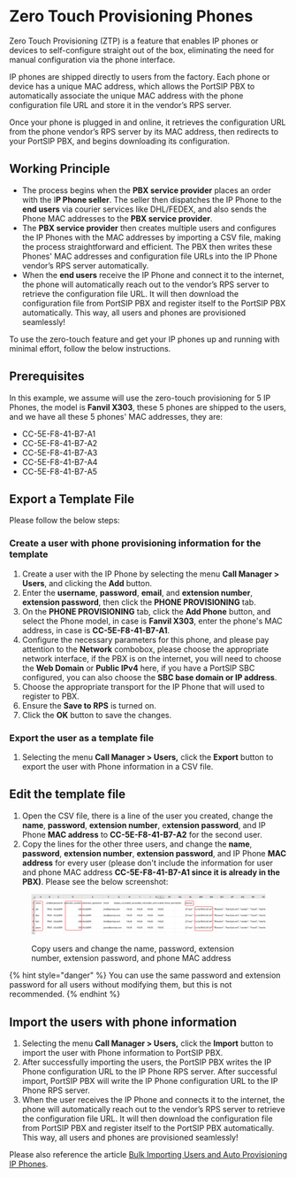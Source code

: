 # Zero Touch Provisioning Phones

Zero Touch Provisioning (ZTP) is a feature that enables IP phones or devices to self-configure straight out of the box, eliminating the need for manual configuration via the phone interface.

IP phones are shipped directly to users from the factory. Each phone or device has a unique MAC address, which allows the PortSIP PBX to automatically associate the unique MAC address with the phone configuration file URL and store it in the vendor’s RPS server.

Once your phone is plugged in and online, it retrieves the configuration URL from the phone vendor’s RPS server by its MAC address, then redirects to your PortSIP PBX, and begins downloading its configuration.

## Working Principle

* The process begins when the **PBX service provider** places an order with the I**P Phone seller**. The seller then dispatches the IP Phone to the **end users** via courier services like DHL/FEDEX, and also sends the Phone MAC addresses to the **PBX service provider**.
* The **PBX service provider** then creates multiple users and configures the IP Phones with the MAC addresses by importing a CSV file, making the process straightforward and efficient. The PBX then writes these Phones' MAC addresses and configuration file URLs into the IP Phone vendor’s RPS server automatically.
* When the **end users** receive the IP Phone and connect it to the internet, the phone will automatically reach out to the vendor’s RPS server to retrieve the configuration file URL. It will then download the configuration file from PortSIP PBX and register itself to the PortSIP PBX automatically. This way, all users and phones are provisioned seamlessly!

To use the zero-touch feature and get your IP phones up and running with minimal effort, follow the below instructions.

## Prerequisites

In this example, we assume will use the zero-touch provisioning for 5 IP Phones, the model is **Fanvil X303**, these 5 phones are shipped to the users, and we have all these 5 phones' MAC addresses, they are:

* CC-5E-F8-41-B7-A1
* CC-5E-F8-41-B7-A2
* CC-5E-F8-41-B7-A3
* CC-5E-F8-41-B7-A4
* CC-5E-F8-41-B7-A5

## Export a Template File

Please follow the below steps:

### Create a user with phone provisioning information for the template

1. Create a user with the IP Phone by selecting the menu **Call Manager > Users**, and clicking the **Add** button.&#x20;
2. Enter the **username**, **password**, **email**, and **extension number**, **extension password**, then click the **PHONE PROVISIONING** tab.
3. On the **PHONE PROVISIONING** tab, click the **Add Phone** button, and select the Phone model, in case is **Fanvil X303**, enter the phone's MAC address, in case is **CC-5E-F8-41-B7-A1**.
4. Configure the necessary parameters for this phone, and please pay attention to the **Network** combobox, please choose the appropriate network interface, if the PBX is on the internet, you will need to choose the **Web Domain** or **Public IPv4** here, if you have a PortSIP SBC configured, you can also choose the **SBC base domain or IP address**.
5. Choose the appropriate transport for the IP Phone that will used to register to PBX.
6. Ensure the **Save to RPS** is turned on.
7. Click the **OK** button to save the changes.

### Export the user as a template file

1. Selecting the menu **Call Manager > Users,** click the **Export** button to export the user with Phone information in a CSV file.

## Edit the template file

1. Open the CSV file, there is a line of the user you created, change the **name**, **password**, **extension number**, e**xtension password**, and IP Phone **MAC address** to **CC-5E-F8-41-B7-A2** for the second user.
2. Copy the lines for the other three users, and change the **name**, **password**, **extension number**, **extension password**, and IP Phone **MAC address** for every user (please don't include the information for user and phone MAC address **CC-5E-F8-41-B7-A1 since it is already in the PBX)**.  Please see the below screenshot:

<figure><img src="../../../.gitbook/assets/zoro-touch-user.png" alt=""><figcaption><p>Copy users and change the name, password, extension number, extension password, and phone MAC address</p></figcaption></figure>

{% hint style="danger" %}
You can use the same password and extension password for all users without modifying them, but this is not recommended.
{% endhint %}

## Import the users with phone information

1. Selecting the menu **Call Manager > Users,** click the **Import** button to import the user with Phone information to PortSIP PBX.
2. After successfully importing the users, the PortSIP PBX writes the IP Phone configuration URL to the IP Phone RPS server. After successful import, PortSIP PBX will write the IP Phone configuration URL to the IP Phone RPS server.
3. When the user receives the IP Phone and connects it to the internet, the phone will automatically reach out to the vendor’s RPS server to retrieve the configuration file URL. It will then download the configuration file from PortSIP PBX and register itself to the PortSIP PBX automatically. This way, all users and phones are provisioned seamlessly!

Please also reference the article [Bulk Importing Users and Auto Provisioning IP Phones](bulk-importing-users-and-auto-provisioning-ip-phones.md).

